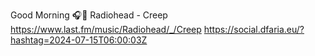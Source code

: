 Good Morning 🎧🎵 Radiohead - Creep  https://www.last.fm/music/Radiohead/_/Creep https://social.dfaria.eu/?hashtag=2024-07-15T06:00:03Z